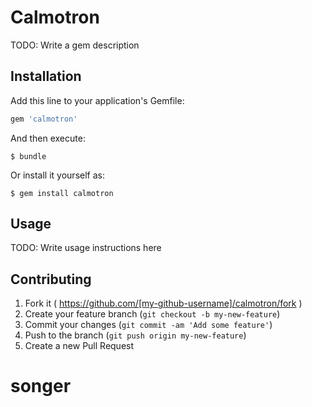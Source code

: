 # Calmotron

TODO: Write a gem description

## Installation

Add this line to your application's Gemfile:

```ruby
gem 'calmotron'
```

And then execute:

    $ bundle

Or install it yourself as:

    $ gem install calmotron

## Usage

TODO: Write usage instructions here

## Contributing

1. Fork it ( https://github.com/[my-github-username]/calmotron/fork )
2. Create your feature branch (`git checkout -b my-new-feature`)
3. Commit your changes (`git commit -am 'Add some feature'`)
4. Push to the branch (`git push origin my-new-feature`)
5. Create a new Pull Request
# songer
